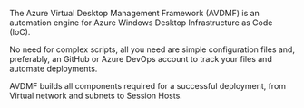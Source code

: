 The Azure Virtual Desktop Management Framework (AVDMF) is an automation engine for Azure Windows Desktop Infrastructure as Code (IoC).

No need for complex scripts, all you need are simple configuration files and, preferably,
an GitHub or Azure DevOps account to track your files and automate deployments.

AVDMF builds all components required for a successful deployment, from Virtual network and subnets to Session Hosts.
